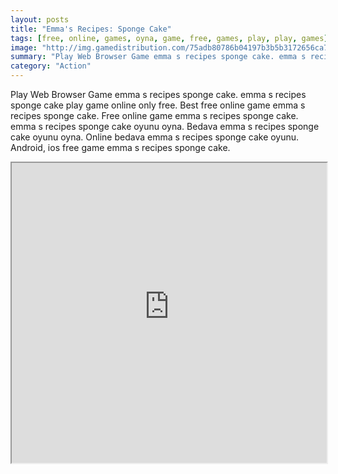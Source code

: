 ```yaml
---
layout: posts
title: "Emma's Recipes: Sponge Cake"
tags: [free, online, games, oyna, game, free, games, play, play, games]
image: "http://img.gamedistribution.com/75adb80786b04197b3b5b3172656ca79.jpg"
summary: "Play Web Browser Game emma s recipes sponge cake. emma s recipes sponge cake play game online only free. Best free online game emma s recipes sponge cake. Free online game emma s recipes sponge cake. emma s recipes sponge cake oyunu oyna. Bedava emma s recipes sponge cake oyunu oyna. Online bedava emma s recipes sponge cake oyunu. Android, ios free game emma s recipes sponge cake."
category: "Action"
---
```


Play Web Browser Game emma s recipes sponge cake. emma s recipes sponge cake play game online only free. Best free online game emma s recipes sponge cake. Free online game emma s recipes sponge cake. emma s recipes sponge cake oyunu oyna. Bedava emma s recipes sponge cake oyunu oyna. Online bedava emma s recipes sponge cake oyunu. Android, ios free game emma s recipes sponge cake.

<iframe width="100%" height="480px;" src="http://flash.gamedistribution.com?game=75adb80786b04197b3b5b3172656ca79"></iframe>